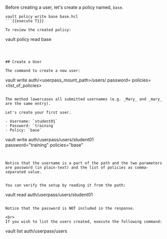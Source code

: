 Before creating a user, let's create a policy named, `base`.

```
vault policy write base base.hcl
```{{execute T1}}

To review the created policy:

```
vault policy read base
```{{execute T1}}



## Create a User

The command to create a new user:

```
vault write auth/<userpass_mount_path>/users/<username> password=<password> policies=<list_of_policies>
```

The method lowercases all submitted usernames (e.g. _Mary_ and _mary_ are the same entry).

Let's create your first user.

- Username: `student01`
- Password: `training`
- Policy: `base`

```
vault write auth/userpass/users/student01 \
            password="training" policies="base"
```{{execute T1}}


Notice that the username is a part of the path and the two parameters are password (in plain-text) and the list of policies as comma-separated value.


You can verify the setup by reading it from the path:

```
vault read auth/userpass/users/student01
```{{execute T1}}

Notice that the password is NOT included in the response.

<br>
If you wish to list the users created, execute the following command:

```
vault list auth/userpass/users
```{{execute T1}}
